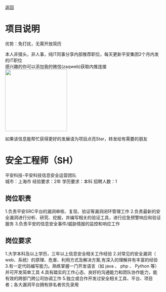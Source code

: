 [返回](../)

# 项目说明

优势：免打扰，无需开放简历

本人非猎头，非人事，纯IT同事分享内部推荐职位，每天更新平安集团2个月内发的IT职位  
感兴趣的你可以添加我的微信(zaqweb)获取内推连接  
<img src="https://github.com/zaqweb/PA-IT-JOBS/blob/master/WechatICode.jpeg"  height="200" width="200">

如果该信息能帮忙获得更好的发展请为项目点亮Star，转发给有需要的朋友

# 安全工程师（SH）
平安科技-平安科技信息安全运营团队  
城市：上海市 经验要求：2年 学历要求：本科  招聘人数：1

## 岗位职责
1.负责平安SRC平台的漏洞审核、复现、验证等漏洞闭环管理工作
2.负责最新的安全漏洞进行分析、研究、挖掘，并编写相关的验证工具，进行应急预警响应和验证服务
3.负责平安的信息安全事件/威胁情报的监控和响应工作

## 岗位要求
1.大学本科及以上学历，三年以上信息安全相关工作经验
2.对常见的安全漏洞（ web、系统）的原理、危害、利用方式及解决方案,有深入的理解并有丰富的经验
3.有一定代码编写能力。熟练掌握一门开发语言（如 java 、 php 、 Python 等）并可开发简单工具
4.具有踏实的工作心态、良好的沟通能力和团队协作能力，能有效的跨部门跨公司协调工作
5.独立或合作开发过安全相关工具、平台、项目者；各大漏洞平台拥有排名者优先录用




